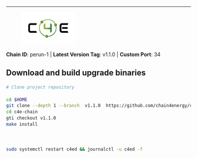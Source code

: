 ---
<figure><img src="https://github.com/takeshi-val/Logo/raw/main/chain4energy.png" width="150" alt=""><figcaption></figcaption></figure>

**Chain ID**: perun-1 | **Latest Version Tag**: v1.1.0 | **Custom Port**: 34

## Download and build upgrade binaries

```bash
# Clone project repository 

cd $HOME
git clone --depth 1 --branch  v1.1.0  https://github.com/chain4energy/c4e-chain.git
cd c4e-chain
gti checkout v1.1.0
make install



sudo systemctl restart c4ed && journalctl -u c4ed -f

```